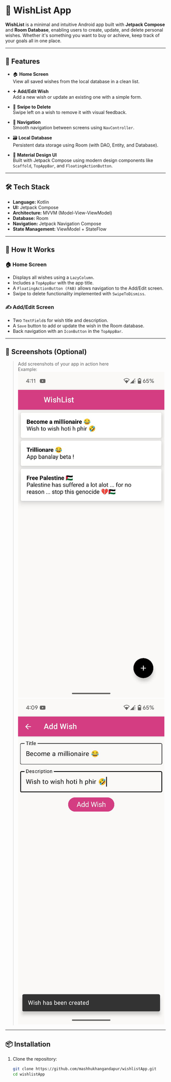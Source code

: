 # 📱 WishList App

**WishList** is a minimal and intuitive Android app built with **Jetpack Compose** and **Room Database**, enabling users to create, update, and delete personal wishes. Whether it's something you want to buy or achieve, keep track of your goals all in one place.

---

## 🧱 Features

- 🏠 **Home Screen**  
  View all saved wishes from the local database in a clean list.

- ➕ **Add/Edit Wish**  
  Add a new wish or update an existing one with a simple form.

- 🧹 **Swipe to Delete**  
  Swipe left on a wish to remove it with visual feedback.

- 🧭 **Navigation**  
  Smooth navigation between screens using `NavController`.

- 🗃️ **Local Database**  
  Persistent data storage using Room (with DAO, Entity, and Database).

- 📐 **Material Design UI**  
  Built with Jetpack Compose using modern design components like `Scaffold`, `TopAppBar`, and `FloatingActionButton`.

---

## 🛠️ Tech Stack

- **Language:** Kotlin  
- **UI:** Jetpack Compose  
- **Architecture:** MVVM (Model-View-ViewModel)  
- **Database:** Room  
- **Navigation:** Jetpack Navigation Compose  
- **State Management:** ViewModel + StateFlow  

---

## 🚀 How It Works

### 🏠 Home Screen
- Displays all wishes using a `LazyColumn`.
- Includes a `TopAppBar` with the app title.
- A `FloatingActionButton (FAB)` allows navigation to the Add/Edit screen.
- Swipe to delete functionality implemented with `SwipeToDismiss`.

### ✍️ Add/Edit Screen
- Two `TextField`s for wish title and description.
- A `Save` button to add or update the wish in the Room database.
- Back navigation with an `IconButton` in the `TopAppBar`.

---

## 📸 Screenshots (Optional)

> Add screenshots of your app in action here  
> Example:  
> ![Home Screen](screenshots/home_screen.png)  
> ![Add/Edit Screen](screenshots/edit_screen.png)

---

## 📦 Installation

1. Clone the repository:

   ```bash
   git clone https://github.com/mashhukhangandapur/wishlistApp.git
   cd wishlistApp
